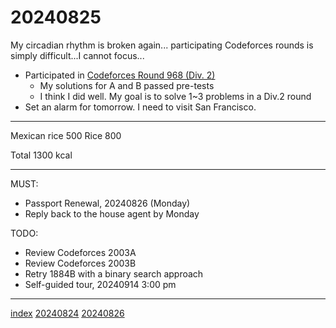 <head><meta name="viewport" content="width=device-width, initial-scale=1.0, user-scalable=yes" /><meta charset="UTF-8"></head>

# 20240825

My circadian rhythm is broken again... participating Codeforces rounds is simply difficult...I cannot focus...

- Participated in [Codeforces Round 968 (Div. 2)](https://codeforces.com/contest/2003)
	- My solutions for A and B passed pre-tests
	- I think I did well. My goal is to solve 1\~3 problems in a Div.2 round
- Set an alarm for tomorrow. I need to visit San Francisco.

---

Mexican rice 500
Rice 800

Total 1300 kcal

---

MUST:

- Passport Renewal, 20240826 (Monday)
- Reply back to the house agent by Monday

TODO:

- Review Codeforces 2003A
- Review Codeforces 2003B
- Retry 1884B with a binary search approach
- Self-guided tour, 20240914 3:00 pm

---

[index](../../index.html)
[20240824](20240824.html)
[20240826](20240826.html)
